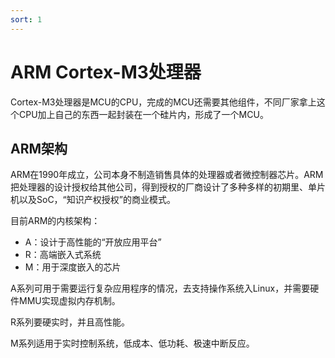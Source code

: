 ```yaml
---
sort: 1
---
```

# ARM Cortex-M3处理器

Cortex-M3处理器是MCU的CPU，完成的MCU还需要其他组件，不同厂家拿上这个CPU加上自己的东西一起封装在一个硅片内，形成了一个MCU。

## ARM架构

ARM在1990年成立，公司本身不制造销售具体的处理器或者微控制器芯片。ARM把处理器的设计授权给其他公司，得到授权的厂商设计了多种多样的初期里、单片机以及SoC，“知识产权授权”的商业模式。

目前ARM的内核架构：
- A：设计于高性能的“开放应用平台”
- R：高端嵌入式系统
- M：用于深度嵌入的芯片

A系列可用于需要运行复杂应用程序的情况，去支持操作系统入Linux，并需要硬件MMU实现虚拟内存机制。

R系列要硬实时，并且高性能。

M系列适用于实时控制系统，低成本、低功耗、极速中断反应。


